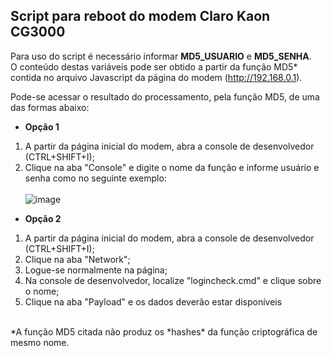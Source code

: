 ## Script para reboot do modem Claro Kaon CG3000

Para uso do script é necessário informar **MD5_USUARIO** e **MD5_SENHA**.<br>
O conteúdo destas variáveis pode ser obtido a partir da função MD5* contida no arquivo Javascript da página do modem (http://192.168.0.1).

Pode-se acessar o resultado do processamento, pela função MD5, de uma das formas abaixo:

- **Opção 1**
1. A partir da página inicial do modem, abra a console de desenvolvedor (CTRL+SHIFT+I);
2. Clique na aba "Console" e digite o nome da função e informe usuário e senha como no seguinte exemplo:<br><br>
   ![image](https://user-images.githubusercontent.com/43688750/184453309-4be7f8fa-4253-414b-aa75-01cffe98333d.png)

- **Opção 2**
1. A partir da página inicial do modem, abra a console de desenvolvedor (CTRL+SHIFT+I);
2. Clique na aba "Network";
3. Logue-se normalmente na página;
4. Na console de desenvolvedor, localize "logincheck.cmd" e clique sobre o nome;
5. Clique na aba "Payload" e os dados deverão estar disponíveis

<br>
*A função MD5 citada não produz os *hashes* da função criptográfica de mesmo nome. 
